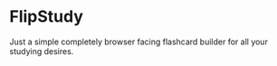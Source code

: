 # FlipStudy

Just a simple completely browser facing flashcard builder for all your studying desires.

